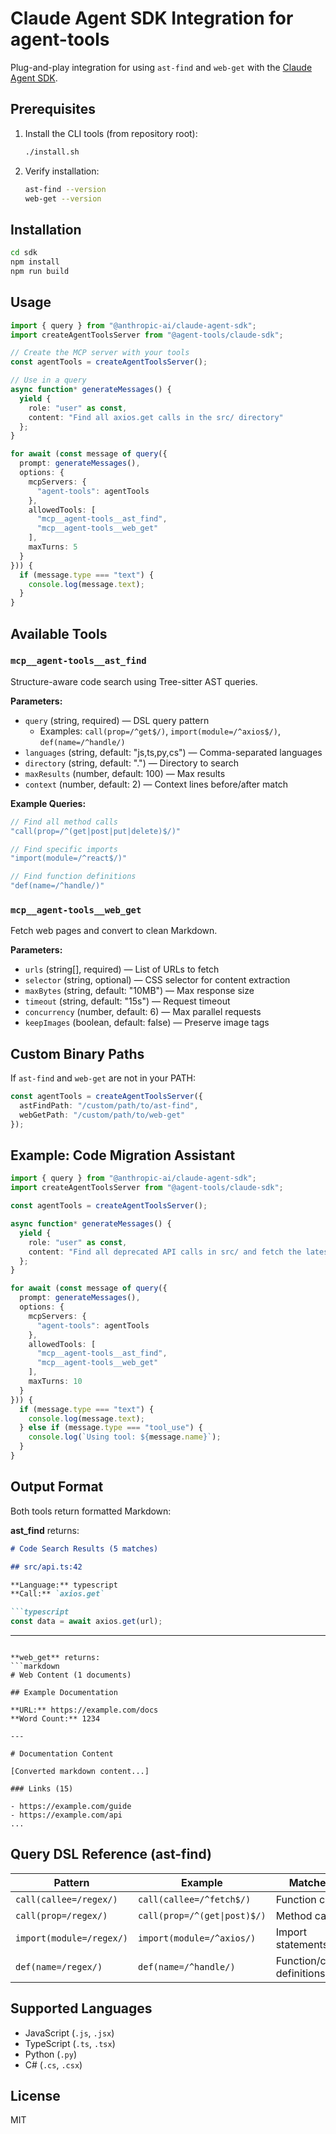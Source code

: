 # Claude Agent SDK Integration for agent-tools

Plug-and-play integration for using `ast-find` and `web-get` with the [Claude Agent SDK](https://docs.claude.com/en/api/agent-sdk).

## Prerequisites

1. Install the CLI tools (from repository root):
   ```bash
   ./install.sh
   ```

2. Verify installation:
   ```bash
   ast-find --version
   web-get --version
   ```

## Installation

```bash
cd sdk
npm install
npm run build
```

## Usage

```typescript
import { query } from "@anthropic-ai/claude-agent-sdk";
import createAgentToolsServer from "@agent-tools/claude-sdk";

// Create the MCP server with your tools
const agentTools = createAgentToolsServer();

// Use in a query
async function* generateMessages() {
  yield {
    role: "user" as const,
    content: "Find all axios.get calls in the src/ directory"
  };
}

for await (const message of query({
  prompt: generateMessages(),
  options: {
    mcpServers: {
      "agent-tools": agentTools
    },
    allowedTools: [
      "mcp__agent-tools__ast_find",
      "mcp__agent-tools__web_get"
    ],
    maxTurns: 5
  }
})) {
  if (message.type === "text") {
    console.log(message.text);
  }
}
```

## Available Tools

### `mcp__agent-tools__ast_find`

Structure-aware code search using Tree-sitter AST queries.

**Parameters:**
- `query` (string, required) — DSL query pattern
  - Examples: `call(prop=/^get$/)`, `import(module=/^axios$/)`, `def(name=/^handle/)`
- `languages` (string, default: "js,ts,py,cs") — Comma-separated languages
- `directory` (string, default: ".") — Directory to search
- `maxResults` (number, default: 100) — Max results
- `context` (number, default: 2) — Context lines before/after match

**Example Queries:**
```typescript
// Find all method calls
"call(prop=/^(get|post|put|delete)$/)"

// Find specific imports
"import(module=/^react$/)"

// Find function definitions
"def(name=/^handle/)"
```

### `mcp__agent-tools__web_get`

Fetch web pages and convert to clean Markdown.

**Parameters:**
- `urls` (string[], required) — List of URLs to fetch
- `selector` (string, optional) — CSS selector for content extraction
- `maxBytes` (string, default: "10MB") — Max response size
- `timeout` (string, default: "15s") — Request timeout
- `concurrency` (number, default: 6) — Max parallel requests
- `keepImages` (boolean, default: false) — Preserve image tags

## Custom Binary Paths

If `ast-find` and `web-get` are not in your PATH:

```typescript
const agentTools = createAgentToolsServer({
  astFindPath: "/custom/path/to/ast-find",
  webGetPath: "/custom/path/to/web-get"
});
```

## Example: Code Migration Assistant

```typescript
import { query } from "@anthropic-ai/claude-agent-sdk";
import createAgentToolsServer from "@agent-tools/claude-sdk";

const agentTools = createAgentToolsServer();

async function* generateMessages() {
  yield {
    role: "user" as const,
    content: "Find all deprecated API calls in src/ and fetch the latest documentation from https://api.example.com/docs"
  };
}

for await (const message of query({
  prompt: generateMessages(),
  options: {
    mcpServers: {
      "agent-tools": agentTools
    },
    allowedTools: [
      "mcp__agent-tools__ast_find",
      "mcp__agent-tools__web_get"
    ],
    maxTurns: 10
  }
})) {
  if (message.type === "text") {
    console.log(message.text);
  } else if (message.type === "tool_use") {
    console.log(`Using tool: ${message.name}`);
  }
}
```

## Output Format

Both tools return formatted Markdown:

**ast_find** returns:
```markdown
# Code Search Results (5 matches)

## src/api.ts:42

**Language:** typescript
**Call:** `axios.get`

```typescript
const data = await axios.get(url);
```

---
```

**web_get** returns:
```markdown
# Web Content (1 documents)

## Example Documentation

**URL:** https://example.com/docs
**Word Count:** 1234

---

# Documentation Content

[Converted markdown content...]

### Links (15)

- https://example.com/guide
- https://example.com/api
...
```

## Query DSL Reference (ast-find)

| Pattern | Example | Matches |
|---------|---------|---------|
| `call(callee=/regex/)` | `call(callee=/^fetch$/)` | Function calls |
| `call(prop=/regex/)` | `call(prop=/^(get\|post)$/)` | Method calls |
| `import(module=/regex/)` | `import(module=/^axios/)` | Import statements |
| `def(name=/regex/)` | `def(name=/^handle/)` | Function/class definitions |

## Supported Languages

- JavaScript (`.js`, `.jsx`)
- TypeScript (`.ts`, `.tsx`)
- Python (`.py`)
- C# (`.cs`, `.csx`)

## License

MIT

